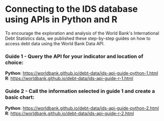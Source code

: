 # Connecting to the IDS database using APIs in Python and R

To encourage the exploration and analysis of the World Bank's International Debt Statistics data, we published these step-by-step guides on how to access debt data using the World Bank Data API.

### Guide 1 - Query the API for your indicator and location of choice:
**Python**: https://worldbank.github.io/debt-data/ids-api-guide-python-1.html <br>
**R**: https://worldbank.github.io/debt-data/ids-api-guide-r-1.html

### Guide 2 - Call the information selected in guide 1 and create a basic chart:
**Python**: https://worldbank.github.io/debt-data/ids-api-guide-python-2.html <br>
**R**: https://worldbank.github.io/debt-data/ids-api-guide-r-2.html

